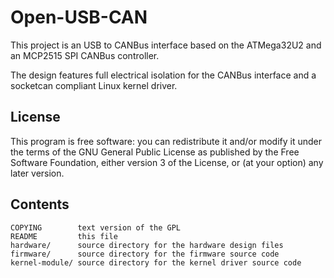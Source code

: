 Open-USB-CAN
============

This project is an USB to CANBus interface based on the ATMega32U2 and an
MCP2515 SPI CANBus controller.

The design features full electrical isolation for the CANBus interface and a
socketcan compliant Linux kernel driver.

License
-------

This program is free software: you can redistribute it and/or modify
it under the terms of the GNU General Public License as published by
the Free Software Foundation, either version 3 of the License, or
(at your option) any later version.

Contents
--------

    COPYING        text version of the GPL
    README         this file
    hardware/      source directory for the hardware design files
    firmware/      source directory for the firmware source code
    kernel-module/ source directory for the kernel driver source code
